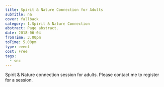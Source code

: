 ```yaml
---
title: Spirit & Nature Connection for Adults
subTitle: na
cover: fallback
category: 1.Spirit & Nature Connection
abstract: Page abstract.
date: 2018-06-04
fromTime: 3.00pm
toTime: 5.00pm
type: event
cost: Free
tags:
  - snc
---
```


Spirit & Nature connection session for adults. Please contact me to register for a session.

